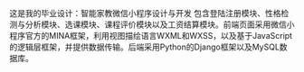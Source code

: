 这是我的毕业设计：智能家教微信小程序设计与开发
包含登陆注册模块、性格检测与分析模块、选课模块、课程评价模块以及工资结算模块。前端页面采用微信小程序官方的MINA框架，利用视图描绘语言WXML和WXSS，以及基于JavaScript的逻辑层框架，并提供数据传输。后端采用Python的Django框架以及MySQL数据库。
